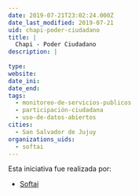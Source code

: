 ```yaml
---
date: 2019-07-21T23:02:24.000Z
date_last_modified: 2019-07-21
uid: chapi-poder-ciudadano
title: |
  Chapi - Poder Ciudadano
description: |
  
type: 
website: 
date_ini: 
date_end: 
tags:
  - monitoreo-de-servicios-publicos
  - participación-ciudadana
  - uso-de-datos-abiertos
cities: 
  - San Salvador de Jujuy
organizations_uids:
  - softai
---
```


Esta iniciativa fue realizada por:

- [Softai](/organizaciones/softai)
